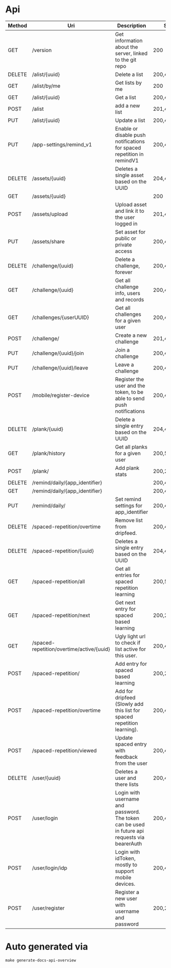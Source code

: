 # Api

| Method | Uri | Description | Status Codes |
| --- | --- | --- | --- |
| GET | /version | Get information about the server, linked to the git repo | 200 |
| DELETE | /alist/{uuid} | Delete a list | 200,403,404,500 |
| GET | /alist/by/me | Get lists by me | 200 |
| GET | /alist/{uuid} | Get a list | 200,403,404,500 |
| POST | /alist | add a new list | 201,400,422,500 |
| PUT | /alist/{uuid} | Update a list | 200,403,404,422,500 |
| PUT | /app-settings/remind_v1 | Enable or disable push notifications for spaced repetition in remindV1 | 200,422,500 |
| DELETE | /assets/{uuid} | Deletes a single asset based on the UUID | 204,400,403,404,500 |
| GET | /assets/{uuid} |  | 200 |
| POST | /assets/upload | Upload asset and link it to the user logged in | 201,400,500 |
| PUT | /assets/share | Set asset for public or private access | 200,400,403,500 |
| DELETE | /challenge/{uuid} | Delete a challenge, forever | 200,403,404,500 |
| GET | /challenge/{uuid} | Get all challenge info, users and records | 200,403,404,500 |
| GET | /challenges/{userUUID} | Get all challenges for a given user | 200,403,500 |
| POST | /challenge/ | Create a new challenge | 201,422,500 |
| PUT | /challenge/{uuid}/join | Join a challenge | 200,400,404,500 |
| PUT | /challenge/{uuid}/leave | Leave a challenge | 200,400,403,404,500 |
| POST | /mobile/register-device | Register the user and the token, to be able to send push notifications | 200,422,500 |
| DELETE | /plank/{uuid} | Delete a single entry based on the UUID | 204,400,404,500 |
| GET | /plank/history | Get all planks for a given user | 200,500 |
| POST | /plank/ | Add plank stats | 200,201,500 |
| DELETE | /remind/daily/{app_identifier} |  | 200,404,500 |
| GET | /remind/daily/{app_identifier} |  | 200,404,422 |
| PUT | /remind/daily/ | Set remind settings for app_identifier | 200,422,500 |
| DELETE | /spaced-repetition/overtime | Remove list from dripfeed. | 200,403,500 |
| DELETE | /spaced-repetition/{uuid} | Deletes a single entry based on the UUID | 204,400,404,500 |
| GET | /spaced-repetition/all | Get all entries for spaced repetition learning | 200,500 |
| GET | /spaced-repetition/next | Get next entry for spaced based learning | 200,204,404,500 |
| GET | /spaced-repetition/overtime/active/{uuid} | Ugly light url to check if list active for this user. | 200,404 |
| POST | /spaced-repetition/ | Add entry for spaced based learning | 200,201,422,500 |
| POST | /spaced-repetition/overtime | Add for dripfeed (Slowly add this list for spaced repetition learning). | 200,403,404,422,500 |
| POST | /spaced-repetition/viewed | Update spaced entry with feedback from the user | 200,404,422,500 |
| DELETE | /user/{uuid} | Deletes a user and there lists | 200,403,500 |
| POST | /user/login | Login with username and password. The token can be used in future api requests via bearerAuth | 200,400,403,500 |
| POST | /user/login/idp | Login with idToken, mostly to support mobile devices. | 200,400,403,422,500 |
| POST | /user/register | Register a new user with username and password | 200,201,400,500 |

# Auto generated via
```
make generate-docs-api-overview
```
